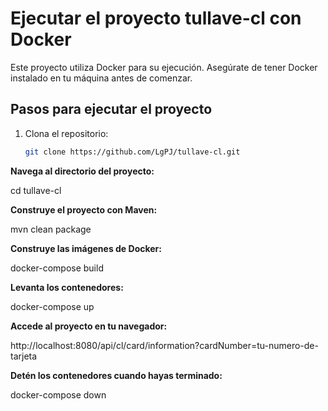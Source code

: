 # Ejecutar el proyecto tullave-cl con Docker

Este proyecto utiliza Docker para su ejecución. Asegúrate de tener Docker instalado en tu máquina antes de comenzar.

## Pasos para ejecutar el proyecto

1. Clona el repositorio:

   ```sh
   git clone https://github.com/LgPJ/tullave-cl.git
   
**Navega al directorio del proyecto:**

cd tullave-cl

**Construye el proyecto con Maven:**

mvn clean package

**Construye las imágenes de Docker:**

docker-compose build

**Levanta los contenedores:**

docker-compose up

**Accede al proyecto en tu navegador:**

http://localhost:8080/api/cl/card/information?cardNumber=tu-numero-de-tarjeta


**Detén los contenedores cuando hayas terminado:**

docker-compose down